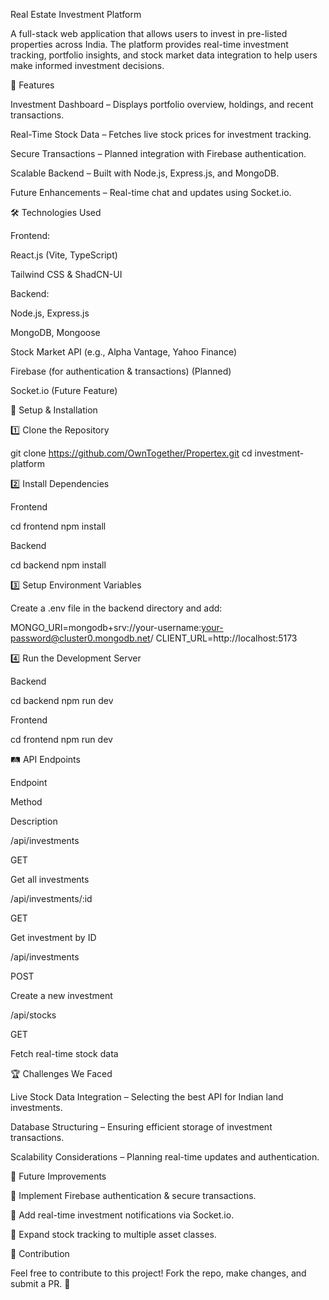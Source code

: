 Real Estate Investment Platform

A full-stack web application that allows users to invest in pre-listed properties across India. The platform provides real-time investment tracking, portfolio insights, and stock market data integration to help users make informed investment decisions.

🚀 Features

Investment Dashboard – Displays portfolio overview, holdings, and recent transactions.

Real-Time Stock Data – Fetches live stock prices for investment tracking.

Secure Transactions – Planned integration with Firebase authentication.

Scalable Backend – Built with Node.js, Express.js, and MongoDB.

Future Enhancements – Real-time chat and updates using Socket.io.

🛠 Technologies Used

Frontend:

React.js (Vite, TypeScript)

Tailwind CSS & ShadCN-UI

Backend:

Node.js, Express.js

MongoDB, Mongoose

Stock Market API (e.g., Alpha Vantage, Yahoo Finance)

Firebase (for authentication & transactions) (Planned)

Socket.io (Future Feature)



🔧 Setup & Installation

1️⃣ Clone the Repository

git clone https://github.com/OwnTogether/Propertex.git
cd investment-platform

2️⃣ Install Dependencies

Frontend

cd frontend
npm install

Backend

cd backend
npm install

3️⃣ Setup Environment Variables

Create a .env file in the backend directory and add:

MONGO_URI=mongodb+srv://your-username:your-password@cluster0.mongodb.net/
CLIENT_URL=http://localhost:5173

4️⃣ Run the Development Server

Backend

cd backend
npm run dev

Frontend

cd frontend
npm run dev

🛤 API Endpoints

Endpoint

Method

Description

/api/investments

GET

Get all investments

/api/investments/:id

GET

Get investment by ID

/api/investments

POST

Create a new investment

/api/stocks

GET

Fetch real-time stock data

🏆 Challenges We Faced

Live Stock Data Integration – Selecting the best API for Indian land investments.

Database Structuring – Ensuring efficient storage of investment transactions.

Scalability Considerations – Planning real-time updates and authentication.

📌 Future Improvements

🔹 Implement Firebase authentication & secure transactions.

🔹 Add real-time investment notifications via Socket.io.

🔹 Expand stock tracking to multiple asset classes.

🤝 Contribution

Feel free to contribute to this project! Fork the repo, make changes, and submit a PR. 🚀

